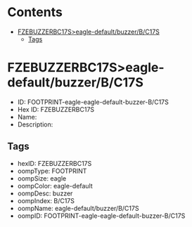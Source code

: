 



Contents
========

* [FZEBUZZERBC17S>eagle-default/buzzer/B/C17S](#fzebuzzerbc17seagle-defaultbuzzerbc17s)
	* [Tags](#tags)

# FZEBUZZERBC17S>eagle-default/buzzer/B/C17S

- ID: FOOTPRINT-eagle-eagle-default-buzzer-B/C17S
- Hex ID: FZEBUZZERBC17S
- Name: 
- Description: 

## Tags

- hexID: FZEBUZZERBC17S
- oompType: FOOTPRINT
- oompSize: eagle
- oompColor: eagle-default
- oompDesc: buzzer
- oompIndex: B/C17S
- oompName: eagle-default/buzzer/B/C17S
- oompID: FOOTPRINT-eagle-eagle-default-buzzer-B/C17S
